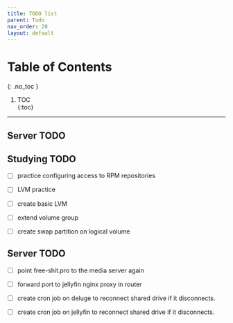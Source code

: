 ```yaml
---
title: TODO list
parent: Todo
nav_order: 20
layout: default
---
```

# Table of Contents  
{: .no_toc }

1. TOC  
{:toc}

---

## Server TODO 


## Studying TODO 

- [ ] practice configuring access to RPM repositories 
- [ ] LVM practice 
- [ ] create basic LVM 
- [ ] extend volume group 
- [ ] create swap partition on logical volume



## Server TODO
 
- [ ] point free-shit.pro to the media server again 
- [ ] forward port to jellyfin nginx proxy in router 
- [ ] create cron job on deluge to reconnect shared drive if it disconnects. 
- [ ] create cron job on jellyfin to reconnect shared drive if it disconnects. 




